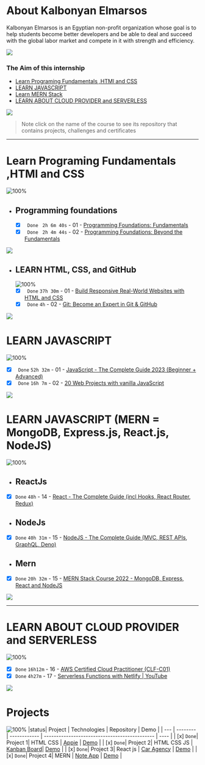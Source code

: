 # About Kalbonyan Elmarsos

Kalbonyan Elmarsos is an Egyptian non-profit organization whose goal is to help students become better developers and be able to deal and succeed with the global labor market and compete in it with strength and efficiency.
<br/>

<a href="https://www.linkedin.com/company/%D9%83%D8%A7%D9%84%D8%A8%D9%86%D9%8A%D8%A7%D9%86-%D8%A7%D9%84%D9%85%D8%B1%D8%B5%D9%88%D8%B5/" target="_blank"><img src="https://img.shields.io/badge/-Kalbonyan%20Elmarsos-0077B5?style=for-the-badge&logo=Linkedin&logoColor=white"/></a>

### The Aim of this internship

-   <a href="#Fundamentals">Learn Programing Fundamentals ,HTMl and CSS </a>
-   <a href="#js">LEARN JAVASCRIPT</a>
-   <a href="#MERN">Learn MERN Stack</a>
-   <a href="#AWS">LEARN ABOUT CLOUD PROVIDER and SERVERLESS</a>

<img src="https://img.shields.io/badge/Total%20Number%20Of%20Hours%20For%20All%20Courses-%2B200h-blue">
<br>

> Note click on the name of the course to see its repository that contains projects, challenges and certificates

---

<!-- Fundamentals -->

<span id="Fundamentals"> </span>

# Learn Programing Fundamentals ,HTMl and CSS

![100%](https://progress-bar.dev/100/?title=Done)
<br />

-   ## Programming foundations

    -   [x] ` Done` ` 2h 6m 40s` - 01 - [Programming Foundations: Fundamentals](01-Linkedin-Learning/-01-Programming-Foundation-Fundamentals/)
    -   [x] ` Done` ` 2h 4m 44s` - 02 - [Programming Foundations: Beyond the Fundamentals](01-Linkedin-Learning/-02-Programming-Foundations-Beyond-Fundamentals)
            <br />

<img src="https://img.shields.io/badge/Total%20Number%20Of%20Hours%20For%20This%20Courses-4h11m-blue">

<!-- LEARN HTML, CSS, and GitHub -->

-   ## LEARN HTML, CSS, and GitHub
    ![100%](https://progress-bar.dev/100/?title=Done)
    -   [x] ` Done` `37h 30m` - 01 - [Build Responsive Real-World Websites with HTML and CSS]()
    -   [x] ` Done` `4h` - 02 - [Git: Become an Expert in Git & GitHub]()
            <br />

<img src="https://img.shields.io/badge/Total%20Number%20Of%20Hours%20For%20This%20Courses-31h301m-blue">
<!-- MERN -->
  <span id="js"></span>

# LEARN JAVASCRIPT

![100%](https://progress-bar.dev/100/?title=Done)

-   [x] ` Done` `52h 32m` - 01 - [ JavaScript - The Complete Guide 2023 (Beginner + Advanced) ]()
-   [x] ` Done` `16h 7m` - 02 - [20 Web Projects with vanilla JavaScript]()
        <br />

<img src="https://img.shields.io/badge/Total%20Number%20Of%20Hours%20For%20This%20Courses-68h39m-blue">

# LEARN JAVASCRIPT (MERN = MongoDB, Express.js, React.js, NodeJS)

![100%](https://progress-bar.dev/100/?title=Done)
<span id="MERN"></span>
<br />

-   ## ReactJs

-   [x] `Done` `48h` - 14 - [React - The Complete Guide (incl Hooks, React Router, Redux)]()

-   ## NodeJs

-   [x] `Done` `40h 31m` - 15 - [NodeJS - The Complete Guide (MVC, REST APIs, GraphQL, Deno)]()

-   ## Mern

-   [x] `Done` `20h 32m` - 15 - [MERN Stack Course 2022 - MongoDB, Express, React and NodeJS]()
        <br />

<img src="https://img.shields.io/badge/Total%20Number%20Of%20Hours%20For%20This%20Courses-109h1m-blue">

---

<!-- AWS -->

<span id="AWS"></span>

# LEARN ABOUT CLOUD PROVIDER and SERVERLESS

![100%](https://progress-bar.dev/100/?title=Done)

-   [x] `Done` `16h12m` - 16 - [AWS Certified Cloud Practitioner (CLF-C01)](<03-aCloudGuru/AWS%20Certified%20Cloud%20Practitioner%20(CLF-C01)/>)
-   [x] `Done` `4h27m` - 17 - [Serverless Functions with Netlify | YouTube ](<03-aCloudGuru/AWS%20Certified%20Solutions%20Architect%20Associate%20(SAA-C02)>)

<img src="https://img.shields.io/badge/Total%20Number%20Of%20Hours%20For%20This%20Courses-20h39m-blue">
<br />

# Projects

![100%](https://progress-bar.dev/100/?title=Done)
|status| Project | Technologies | Repository | Demo |
| --- | -------- | ------------ | --------------------------------------------- | ---- |
| [x] `Done`| Project 1| HTML CSS | [Appie](https://github.com/AmineHeroual/Appie-Project) | [Demo](https://amine-appie.netlify.app/) |
| [x] `Done`| Project 2| HTML CSS JS | [Kanban Board](https://github.com/AmineHeroual/kanban-board)| [Demo](https://kanban-board-mocha.vercel.app/) |
| [x] `Done`| Project 3| React js | [Car Agency](https://github.com/AmineHeroual/you-car) | [Demo](https://you-car.vercel.app/) |
| [x] `Done`| Project 4| MERN | [Note App](https://github.com/AmineHeroual/younotes-production) | [Demo](https://mern-your-notes.onrender.com/) |
